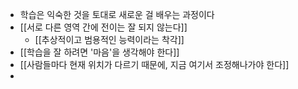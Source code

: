 - 학습은 익숙한 것을 토대로 새로운 걸 배우는 과정이다
- [[서로 다른 영역 간에 전이는 잘 되지 않는다]]
	- [[추상적이고 범용적인 능력이라는 착각]]
- [[학습을 잘 하려면 '마음'을 생각해야 한다]]
- [[사람들마다 현재 위치가 다르기 때문에, 지금 여기서 조정해나가야 한다]]
-